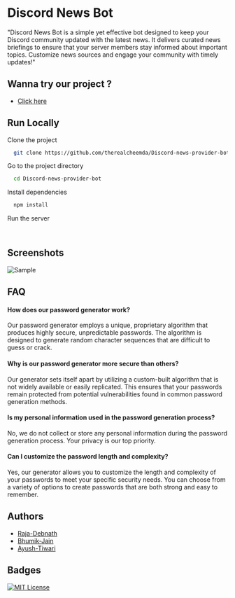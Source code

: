 
# Discord News Bot

"Discord News Bot is a simple yet effective bot designed to keep your Discord community updated with the latest news. It delivers curated news briefings to ensure that your server members stay informed about important topics. Customize news sources and engage your community with timely updates!"


## Wanna try our project ?


- [Click here](https://discord.gg/dve64BDfR3)

## Run Locally

Clone the project

```bash
  git clone https://github.com/therealcheemda/Discord-news-provider-bot.git
```

Go to the project directory

```bash
  cd Discord-news-provider-bot
```

Install dependencies

```bash
  npm install
```

Run the server

```bash
  
```

## Screenshots

![Sample](https://github.com/user-attachments/assets/0056ab88-8b6c-4102-b98b-6817886e0817)

## FAQ

#### How does our password generator work?

Our password generator employs a unique, proprietary algorithm that produces highly secure, unpredictable passwords. The algorithm is designed to generate random character sequences that are difficult to guess or crack.

#### Why is our password generator more secure than others?


Our generator sets itself apart by utilizing a custom-built algorithm that is not widely available or easily replicated. This ensures that your passwords remain protected from potential vulnerabilities found in common password generation methods.

#### Is my personal information used in the password generation process?

No, we do not collect or store any personal information during the password generation process. Your privacy is our top priority.

#### Can I customize the password length and complexity?

Yes, our generator allows you to customize the length and complexity of your passwords to meet your specific security needs. You can choose from a variety of options to create passwords that are both strong and easy to remember.
## Authors

- [Raja-Debnath](https://github.com/Raja-Debnath)
- [Bhumik-Jain](https://github.com/therealcheemda)
- [Ayush-Tiwari](https://github.com/Mr-Ayushh)


## Badges

[![MIT License](https://img.shields.io/badge/License-MIT-green.svg)](https://choosealicense.com/licenses/mit/)
